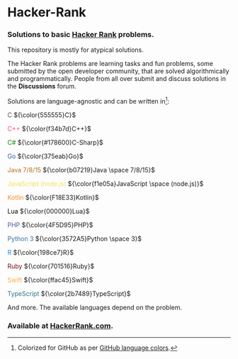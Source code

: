 # Hacker-Rank

### Solutions to basic [Hacker Rank](https://www.hackerrank.com/) problems.

This repository is mostly for atypical solutions.

The Hacker Rank problems are learning tasks and fun problems, some submitted by the open developer community, that are solved algorithmically and programmatically.
People from all over submit and discuss solutions in the **Discussions** forum.

Solutions are language-agnostic and can be written in[^1]:

<span style="color:#555555;">C</span>
${\color{555555}C}$

<span style="color:#f34b7d">C++</span>
${\color{f34b7d}C++}$

<span style="color:#178600">C#</span>
${\color{#178600}C-Sharp}$

<span style="color:#375eab">Go</span>
${\color{375eab}Go}$

<span style="color:#b07219">Java 7/8/15</span>
${\color{b07219}Java \space 7/8/15}$

<span style="color:#f1e05a">JavaScript (node.js)</span>
${\color{f1e05a}JavaScript \space (node.js)}$

<span style="color:#F18E33">Kotlin</span>
${\color{F18E33}Kotlin}$

<span style="color:#000000">Lua</span>
${\color{000000}Lua}$

<span style="color:#4F5D95">PHP</span>
${\color{4F5D95}PHP}$

<span style="color:#3572A5">Python 3</span>
${\color{3572A5}Python \space 3}$

<span style="color:#198ce7">R</span>
${\color{198ce7}R}$

<span style="color:#701516">Ruby</span>
${\color{701516}Ruby}$

<span style="color:#ffac45">Swift</span>
${\color{ffac45}Swift}$

<span style="color:#2b7489">TypeScript</span>
${\color{2b7489}TypeScript}$

And more.
The available languages depend on the problem.

### **Available at [HackerRank.com](https://www.hackerrank.com/).**

[^1]: Colorized for GitHub as per [GitHub language colors](https://gist.github.com/robertpeteuil/bb2dc86f3b3e25d203664d61410bfa30#file-github-lang-colors-css).
